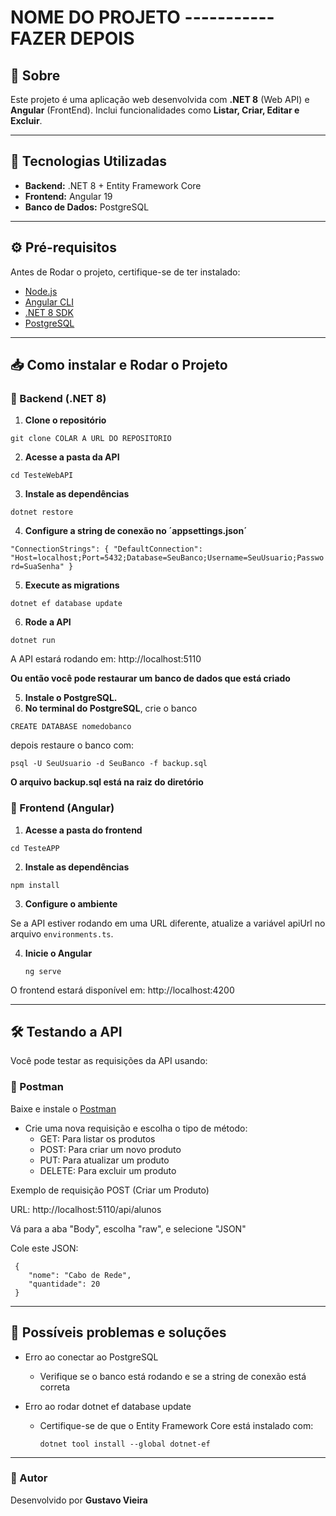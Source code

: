 # NOME DO PROJETO ----------- FAZER DEPOIS


## 📌 Sobre
Este projeto é uma aplicação web desenvolvida com **.NET 8** (Web API) e **Angular** (FrontEnd).
Inclui funcionalidades como **Listar, Criar, Editar e Excluir**.

---

## 🚀 Tecnologias Utilizadas
 - **Backend:** .NET 8 + Entity Framework Core 
 - **Frontend:** Angular 19
 - **Banco de Dados:** PostgreSQL

---

## ⚙️ Pré-requisitos
 Antes de Rodar o projeto, certifique-se de ter instalado:
 - [Node.js](https://nodejs.org/)
 - [Angular CLI](https://angular.io/cli)
 - [.NET 8 SDK](https://dotnet.microsoft.com/en-us/download)
 - [PostgreSQL](https://www.postgresql.org/download/)

---

## 📥  Como instalar e Rodar o Projeto

### 🔹 Backend (.NET 8)

1. **Clone o repositório**

`git clone COLAR A URL DO REPOSITORIO`  

2. **Acesse a pasta da API**

`cd TesteWebAPI`

3. **Instale as dependências**

`dotnet restore`

4. **Configure a string de conexão no ´appsettings.json´**

`"ConnectionStrings": {
  "DefaultConnection": "Host=localhost;Port=5432;Database=SeuBanco;Username=SeuUsuario;Password=SuaSenha"
}`

5. **Execute as migrations**

`dotnet ef database update`

6. **Rode a API**

`dotnet run`

A API estará rodando em: http://localhost:5110

**Ou então você pode restaurar um banco de dados que está criado**

5. **Instale o PostgreSQL.**
6. **No terminal do PostgreSQL**, crie o banco

`CREATE DATABASE nomedobanco`

depois restaure o banco com:

`psql -U SeuUsuario -d SeuBanco -f backup.sql`

**O arquivo backup.sql está na raiz do diretório**

### 🔹 Frontend (Angular)

1. **Acesse a pasta do frontend**

`cd TesteAPP`

2. **Instale as dependências**

`npm install`

3. **Configure o ambiente**

Se a API estiver rodando em uma URL diferente, atualize a variável apiUrl no arquivo `environments.ts`.

4. **Inicie o Angular**
  
    `ng serve`

O frontend estará disponível em: http://localhost:4200

---

## 🛠️ Testando a API 

Você pode testar as requisições da API usando:



### 🔹 Postman
Baixe e instale o [Postman](https://www.postman.com/)

* Crie uma nova requisição e escolha o tipo de método:
    + GET: Para listar os produtos
    + POST: Para criar um novo produto
    + PUT: Para atualizar um produto
    + DELETE: Para excluir um produto

Exemplo de requisição POST (Criar um Produto)

URL: http://localhost:5110/api/alunos

Vá para a aba "Body", escolha "raw", e selecione "JSON"

Cole este JSON:
     
     { 
        "nome": "Cabo de Rede",
        "quantidade": 20
     }
 ---

## 🎯 Possíveis problemas e soluções

* Erro ao conectar ao PostgreSQL
    + Verifique se o banco está rodando e se a string de conexão está correta

* Erro ao rodar dotnet ef database update
    + Certifique-se de que o Entity Framework Core está instalado com:
      
      `dotnet tool install --global dotnet-ef`

---
### 📌 Autor

Desenvolvido por **Gustavo Vieira**